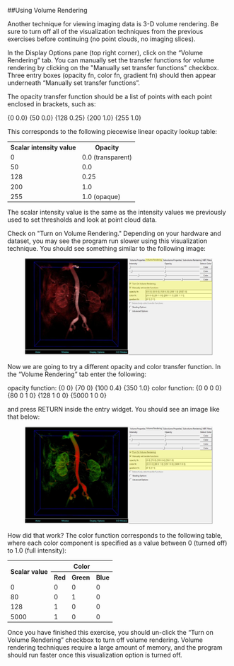 ##Using Volume Rendering

Another technique for viewing imaging data is 3-D volume rendering. Be sure to turn off all of the visualization techniques from the previous exercises before continuing (no point clouds, no imaging slices).

In the Display Options pane (top right corner), click on the “Volume Rendering” tab.  You can manually set the transfer functions for volume rendering by clicking on the "Manually set transfer functions" checkbox. Three entry boxes (opacity fn, color fn, gradient fn) should then appear underneath “Manually set transfer functions”.

The opacity transfer function should be a list of points with each point enclosed in brackets, such as:

{0 0.0} {50 0.0} {128 0.25} {200 1.0} {255 1.0}

This corresponds to the following piecewise linear opacity lookup table:

<table class="imagingGuideTable">
<tr>
  <th>Scalar intensity value</th>
  <th>Opacity</th>
</tr>
<tr>
  <td>0</td>
  <td>0.0 (transparent)</td>
</tr>
<tr>
  <td>50</td>
  <td>0.0</td>
</tr>
<tr>
  <td>128</td>
  <td>0.25</td>
</tr>
<tr>
  <td>200</td>
  <td>1.0</td>
</tr>
<tr>
  <td>255</td>
  <td>1.0 (opaque)</td>
</tr>
</table>

The scalar intensity value is the same as the intensity values we previously used to set thresholds and look at point cloud data.

Check on "Turn on Volume Rendering."  Depending on your hardware and dataset, you may see the program run slower using this visualization technique. You should see something similar to the following image:

<figure>
  <img class="svImg svImgXl"  src="documentation/imaging/imgs/volume_rendering/1.jpg"> 
  <figcaption class="svCaption" ></figcaption>
</figure>

Now we are going to try a different opacity and color transfer function.  In the “Volume Rendering” tab enter the following:

opacity function:	{0 0} {70 0} {100 0.4} {350 1.0}
color function:		{0 0 0 0} {80 0 1 0} {128 1 0 0} {5000 1 0 0}

and press RETURN inside the entry widget.  You should see an image like that below:

<figure>
  <img class="svImg svImgXl" src="documentation/imaging/imgs/volume_rendering/2.jpg"> 
  <figcaption class="svCaption" ></figcaption>
</figure>

How did that work?  The color function corresponds to the following table, where each color component is specified as a value between 0 (turned off) to 1.0 (full intensity):

<table class="imagingGuideTable">
  <tr>
    <th rowspan="2">Scalar value</th>
    <th colspan="3">Color</th>
  </tr>
  <tr>
    <th>Red</th>
    <th>Green</th>
    <th>Blue</th>
  </tr>
  <tr>
    <td>0</td>
    <td>0</td>
    <td>0</td>
    <td>0</td>
  </tr>
  <tr>
    <td>80</td>
    <td>0</td>
    <td>1</td>
    <td>0</td>
  </tr>
  <tr>
    <td>128</td>
    <td>1</td>
    <td>0</td>
    <td>0</td>
  </tr>
  <tr>
    <td>5000</td>
    <td>1</td>
    <td>0</td>
    <td>0</td>
  </tr>
</table>

Once you have finished this exercise, you should un-click the “Turn on Volume Rendering” checkbox to turn off volume rendering. Volume rendering techniques require a large amount of memory, and the program should run faster once this visualization option is turned off. 
